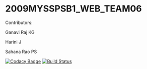 # 2009MYSSPSB1_WEB_TEAM06

Contributors:

Ganavi Raj KG

Harini J

Sahana Rao PS


[![Codacy Badge](https://api.codacy.com/project/badge/Grade/7ed416efc1b84210a375773f9c14aaf6)](https://app.codacy.com/gh/99002541/2009MYSSPSB1_WEB_TEAM06?utm_source=github.com&utm_medium=referral&utm_content=99002541/2009MYSSPSB1_WEB_TEAM06&utm_campaign=Badge_Grade)
[![Build Status](https://dev.azure.com/harinijayashekar0610/web_tourism/_apis/build/status/99002541.2009MYSSPSB1_WEB_TEAM06?branchName=master)](https://dev.azure.com/harinijayashekar0610/web_tourism/_build/latest?definitionId=1&branchName=master)
